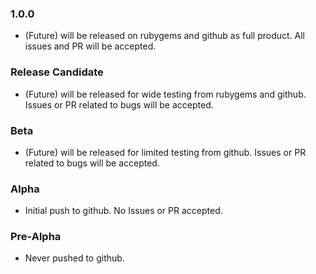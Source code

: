 ### 1.0.0
- (Future) will be released on rubygems and github as full product.  All issues and PR will be accepted.

### Release Candidate
- (Future) will be released for wide testing from rubygems and github.  Issues or PR related to bugs will be accepted.

### Beta
- (Future) will be released for limited testing from github.  Issues or PR related to bugs will be accepted.

### Alpha
- Initial push to github.  No Issues or PR accepted.

### Pre-Alpha
- Never pushed to github.

